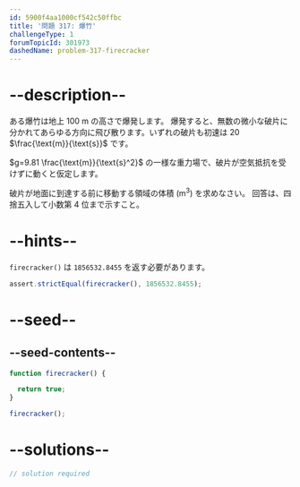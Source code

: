 ```yaml
---
id: 5900f4aa1000cf542c50ffbc
title: '問題 317: 爆竹'
challengeType: 1
forumTopicId: 301973
dashedName: problem-317-firecracker
---
```


# --description--

ある爆竹は地上 100 m の高さで爆発します。 爆発すると、無数の微小な破片に分かれてあらゆる方向に飛び散ります。いずれの破片も初速は 20 $\frac{\text{m}}{\text{s}}$ です。

$g=9.81 \frac{\text{m}}{\text{s}^2}$ の一様な重力場で、破片が空気抵抗を受けずに動くと仮定します。

破片が地面に到達する前に移動する領域の体積 ($\text{m}^3$) を求めなさい。 回答は、四捨五入して小数第 4 位まで示すこと。

# --hints--

`firecracker()` は `1856532.8455` を返す必要があります。

```js
assert.strictEqual(firecracker(), 1856532.8455);
```

# --seed--

## --seed-contents--

```js
function firecracker() {

  return true;
}

firecracker();
```

# --solutions--

```js
// solution required
```
